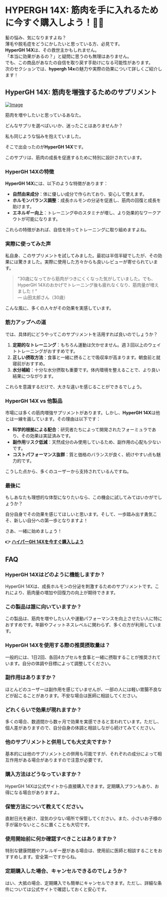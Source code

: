 # HYPERGH 14X: 筋肉を手に入れるために今すぐ購入しよう！💪✨

髪の悩み、気になりますよね？  
薄毛や脱毛症をどうにかしたいと思っている方、必見です。  
**HyperGH 14X**は、その救世主かもしれません。  
「本当に効果があるの？」と疑問に思うのも無理はありません。  
でも、この商品があなたの自信を取り戻す手助けになる可能性があります。  
次のセクションでは、**hypergh 14x**の魅力や実際の効果について詳しくご紹介します！

## HyperGH 14X: 筋肉を増強するためのサプリメント

[![Image](https://www2.sellhealth.com/111/hypergh14x_3_3.png)](https://gchaffi.com/yWbODCPO)

筋肉を増やしたいと思っているあなた。

どんなサプリを選べばいいか、迷ったことはありませんか？

私も同じような悩みを抱えていました。

そこで出会ったのが**HyperGH 14X**です。

このサプリは、筋肉の成長を促進するために特別に設計されています。

### HyperGH 14Xの特徴

**HyperGH 14X**には、以下のような特徴があります：

- **自然由来成分**：体に優しい成分で作られており、安心して使えます。
- **ホルモンバランス調整**：成長ホルモンの分泌を促進し、筋肉の回復と成長を助けます。
- **エネルギー向上**：トレーニング中のスタミナが増し、より効果的なワークアウトが可能になります。

これらの特徴があれば、自信を持ってトレーニングに取り組めますよね。

### 実際に使ってみた声

私自身、このサプリメントを試してみました。最初は半信半疑でしたが、その効果には驚きました。実際に使用した方々からも良いレビューが寄せられています。

> "30歳になってから筋肉がつきにくくなった気がしていました。でも、HyperGH 14Xのおかげでトレーニング後も疲れなくなり、筋肉量が増えました！"  
> — 山田太郎さん（30歳）

こんな風に、多くの人々がその効果を実感しています。

### 筋力アップへの道

では、具体的にどうやってこのサプリメントを活用すれば良いのでしょうか？

1. **定期的なトレーニング**：もちろん運動は欠かせません。週３回以上のウェイトトレーニングがおすすめです。
2. **正しい摂取方法**：食事と一緒に摂ることで吸収率が高まります。朝食前と就寝前がおすすめ。
3. **水分補給**：十分な水分摂取も重要です。体内環境を整えることで、より良い結果につながります。

これらを意識するだけで、大きな違いを感じることができるでしょう。

### HyperGH 14X vs 他製品

市場には多くの筋肉増強サプリメントがあります。しかし、**HyperGH 14X**は他とは一線を画しています。その理由は以下です：

- **科学的根拠による配合**：研究者たちによって開発されたフォーミュラであり、その効果は実証済みです。
- **副作用リスク低減**：天然成分のみ使用しているため、副作用の心配も少ないです。
- **コストパフォーマンス抜群**：質と価格のバランスが良く、続けやすい点も魅力的です。

こうした点から、多くのユーザーから支持されているんですね。

### 最後に

もしあなたも理想的な体型になりたいなら、この機会に試してみてはいかがでしょうか？

自分自身でその効果を感じてほしいと思います。そして、一歩踏み出す勇気こそ、新しい自分への第一歩となりますよ！

さあ、一緒に始めましょう！



**👉 [ハイパーGH 14Xを今すぐ購入しよう](https://gchaffi.com/yWbODCPO)**

## FAQ

### HyperGH 14Xはどのように機能しますか？
HyperGH 14Xは、成長ホルモンの分泌を刺激するためのサプリメントです。これにより、筋肉量の増加や回復力の向上が期待できます。

### この製品は誰に向いていますか？
この製品は、筋肉を増やしたい人や運動パフォーマンスを向上させたい人に特におすすめです。年齢やフィットネスレベルに関わらず、多くの方が利用しています。

### HyperGH 14Xを使用する際の推奨摂取量は？
一般的には、1日2回、各回4カプセルを食事と一緒に摂取することが推奨されています。自分の体調や目標によって調整してください。

### 副作用はありますか？
ほとんどのユーザーは副作用を感じていませんが、一部の人には軽い胃腸不良などが起こることがあります。不安な場合は医師に相談してください。

### どれくらいで効果が現れますか？
多くの場合、数週間から数ヶ月で効果を実感できると言われています。ただし、個人差がありますので、自分自身の体調と相談しながら続けてみてください。

### 他のサプリメントと併用しても大丈夫ですか？
基本的には他のサプリメントとの併用も可能ですが、それぞれの成分によって相互作用がある場合がありますので注意が必要です。

### 購入方法はどうなっていますか？
HyperGH 14Xは公式サイトから直接購入できます。定期購入プランもあり、お得になる場合がありますよ。

### 保管方法について教えてください。
直射日光を避け、湿気の少ない場所で保管してください。また、小さいお子様の手が届かないところに置くことも大切です。

### 使用開始前に何か確認すべきことはありますか？
特別な健康問題やアレルギー歴がある場合は、使用前に医師と相談することをおすすめします。安全第一ですからね。

### 定期購入した場合、キャンセルできるのでしょうか？
はい、大抵の場合、定期購入でも簡単にキャンセルできます。ただし、詳細な条件については公式サイトで確認しておくと安心です。
